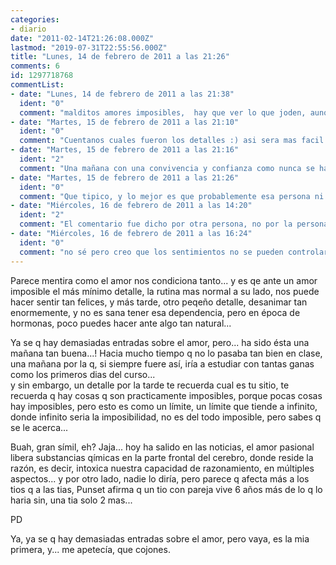 ```yaml
---
categories:
- diario
date: "2011-02-14T21:26:08.000Z"
lastmod: "2019-07-31T22:55:56.000Z"
title: "Lunes, 14 de febrero de 2011 a las 21:26"
comments: 6
id: 1297718768
commentList:
- date: "Lunes, 14 de febrero de 2011 a las 21:38"
  ident: "0"
  comment: "malditos amores imposibles,  hay que ver lo que joden, aunque por otra parte, que haríamos sin amores imposibles?"
- date: "Martes, 15 de febrero de 2011 a las 21:10"
  ident: "0"
  comment: "Cuentanos cuales fueron los detalles :) asi sera mas facil entender bien la historia"
- date: "Martes, 15 de febrero de 2011 a las 21:16"
  ident: "2"
  comment: "Una mañana con una convivencia y confianza como nunca se habia visto, y horas mas tarde un comentario te recuerda de forma rapida la cruda realidad, q nunca sereis nada, q largo y duro es el camino para ser algo mas q compañeros de clase, y q hagas lo q hagas jamás conseguiras lo q tu qerrías..."
- date: "Martes, 15 de febrero de 2011 a las 21:26"
  ident: "0"
  comment: "Que tipico, y lo mejor es que probablemente esa persona ni siquiera sea consciente del efecto de su frase..."
- date: "Miércoles, 16 de febrero de 2011 a las 14:20"
  ident: "2"
  comment: "El comentario fue dicho por otra persona, no por la persona en cuestión...   \n  \nY ya se xq pasa todo esto, hoy he visto algo nuevo:  \n  \n          Tiempo atrás fue formada una barrera para evitar estas cosas, un filtro que, si bien reconocia la atracción física, no dejaba pasar la atracción sentimental, no dejaba que nada fuese mas allá, pero...   \n          Pero despues de mucho tiempo la barrera habia sido olvidada y ha aparecido una grieta inconsciente, en un momento de debilidad la barrera ha hecho fallida por la presión acumulada y todo ello de forma silenciosa.  \n  \n          Encontrada la grieta se recuerda a la barrera, ya todo tiene sentido, y así,  el recuerdo de como levantarla de nuevo vuelve del subconsciente, y ahora es cuestión de controlar la grieta, y de cerrarla más tarde,  y de reforzar la barrera que permanecera firme indefinidamente, \"hasta q las posibilidades sean mas claras\", como desde el principio se pretendió."
- date: "Miércoles, 16 de febrero de 2011 a las 16:24"
  ident: "0"
  comment: "no sé pero creo que los sentimientos no se pueden controlar cual rio, de alguna manera u otra el agua seguirá su curso...   \ndiré la frase típica \'\'hay más peces en el mar\'\'"
---
```


Parece mentira como el amor nos condiciona tanto... y es qe ante un amor imposible el más mínimo detalle, la rutina mas normal a su lado, nos puede hacer sentir tan felices, y más tarde, otro peqeño detalle, desanimar tan enormemente, y no es sana tener esa dependencia, pero en época de hormonas, poco puedes hacer ante algo tan natural...  
  
Ya se q hay demasiadas entradas sobre el amor, pero... ha sido ésta una mañana tan buena...! Hacia mucho tiempo q no lo pasaba tan bien en clase, una mañana por la q, si siempre fuere así, iría a estudiar con tantas ganas como los primeros dias del curso...    
y sin embargo, un detalle por la tarde te recuerda cual es tu sitio, te recuerda q hay cosas q son practicamente imposibles, porque pocas cosas hay imposibles, pero esto es como un límite, un límite que tiende a infinito, donde infinito seria la imposibilidad, no es del todo imposible, pero sabes q se le acerca...   
  
Buah, gran símil, eh? Jaja... hoy ha salido en las noticias, el amor pasional libera substancias qímicas en la parte frontal del cerebro, donde reside la razón, es decir, intoxica nuestra capacidad de razonamiento, en múltiples aspectos... y por otro lado, nadie lo diría, pero parece q afecta más a los tios q a las tias, Punset afirma q un tio con pareja vive 6 años más de lo q lo haria sin, una tia solo 2 mas...   
  
PD  
  
Ya, ya se q hay demasiadas entradas sobre el amor, pero vaya, es la mia primera, y... me apetecía, que cojones.